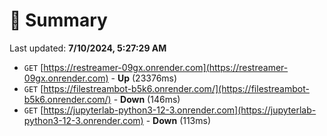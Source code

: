 # 📖 Summary
Last updated: **7/10/2024, 5:27:29 AM**

- `GET` [https://restreamer-09gx.onrender.com](https://restreamer-09gx.onrender.com) - **Up** (23376ms)
- `GET` [https://filestreambot-b5k6.onrender.com/](https://filestreambot-b5k6.onrender.com/) - **Down** (146ms)
- `GET` [https://jupyterlab-python3-12-3.onrender.com](https://jupyterlab-python3-12-3.onrender.com) - **Down** (113ms)
